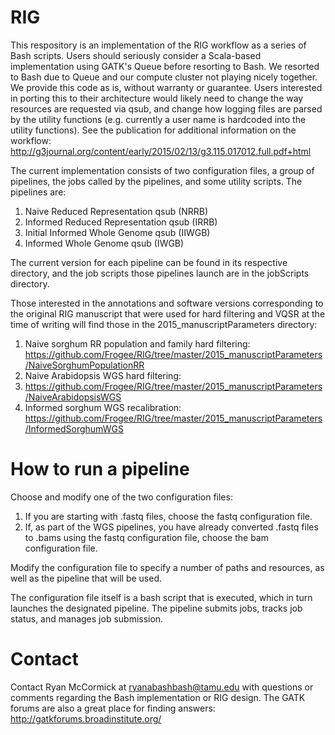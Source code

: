 RIG
=====

This respository is an implementation of the RIG workflow as a series of Bash scripts. Users should seriously consider a Scala-based implementation using GATK's Queue before resorting to Bash. We resorted to Bash due to Queue and our compute cluster not playing nicely together. We provide this code as is, without warranty or guarantee. Users interested in porting this to their architecture would likely need to change the way resources are requested via qsub, and change how logging files are parsed by the utility functions (e.g. currently a user name is hardcoded into the utility functions). See the publication for additional information on the workflow: http://g3journal.org/content/early/2015/02/13/g3.115.017012.full.pdf+html

The current implementation consists of two configuration files, a group of pipelines, the jobs called by the pipelines, and some utility scripts. The pipelines are:

1. Naive Reduced Representation qsub (NRRB) 
2. Informed Reduced Representation qsub (IRRB) 
4. Initial Informed Whole Genome qsub (IIWGB)
5. Informed Whole Genome qsub (IWGB)

The current version for each pipeline can be found in its respective directory, and the job scripts those pipelines launch are in the jobScripts directory. 

Those interested in the annotations and software versions corresponding to the original RIG manuscript that were used for hard filtering and VQSR at the time of writing will find those in the 2015_manuscriptParameters directory:

1. Naive sorghum RR population and family hard filtering: https://github.com/Frogee/RIG/tree/master/2015_manuscriptParameters/NaiveSorghumPopulationRR 
2. Naive Arabidopsis WGS hard filtering:
3. https://github.com/Frogee/RIG/tree/master/2015_manuscriptParameters/NaiveArabidopsisWGS
3. Informed sorghum WGS recalibration: https://github.com/Frogee/RIG/tree/master/2015_manuscriptParameters/InformedSorghumWGS

How to run a pipeline
=====

Choose and modify one of the two configuration files: 

1. If you are starting with .fastq files, choose the fastq configuration file. 
2. If, as part of the WGS pipelines, you have already converted .fastq files to .bams using the fastq configuration file, choose the bam configuration file. 

Modify the configuration file to specify a number of paths and resources, as well as the pipeline that will be used.

The configuration file itself is a bash script that is executed, which in turn launches the designated pipeline. The pipeline submits jobs, tracks job status, and manages job submission.

Contact
=====

Contact Ryan McCormick at ryanabashbash@tamu.edu with questions or comments regarding the Bash implementation or RIG design. The GATK forums are also a great place for finding answers: http://gatkforums.broadinstitute.org/ 

